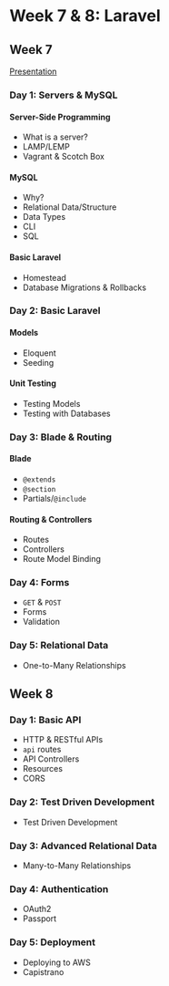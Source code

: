 # Week 7 & 8: Laravel

## Week 7

[Presentation](https://docs.google.com/presentation/d/1skAHzDLyDYkMJeRLq4Ha-DcgLnE4Yr8qpD5DLgIynIk)

### Day 1: Servers & MySQL

#### Server-Side Programming
- What is a server?
- LAMP/LEMP
- Vagrant & Scotch Box

#### MySQL
- Why?
- Relational Data/Structure
- Data Types
- CLI
- SQL

#### Basic Laravel

- Homestead
- Database Migrations & Rollbacks

### Day 2: Basic Laravel

#### Models

- Eloquent
- Seeding

#### Unit Testing

- Testing Models
- Testing with Databases

### Day 3: Blade & Routing

#### Blade

- `@extends`
- `@section`
- Partials/`@include`

#### Routing & Controllers

- Routes
- Controllers
- Route Model Binding

### Day 4: Forms

- `GET` & `POST`
- Forms
- Validation

### Day 5: Relational Data

- One-to-Many Relationships


## Week 8

### Day 1: Basic API

- HTTP & RESTful APIs
- `api` routes
- API Controllers
- Resources
- CORS

### Day 2: Test Driven Development

- Test Driven Development

### Day 3: Advanced Relational Data

- Many-to-Many Relationships

### Day 4: Authentication

- OAuth2
- Passport

### Day 5: Deployment

- Deploying to AWS
- Capistrano
